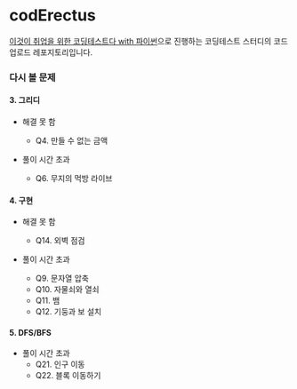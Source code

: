# codErectus

[이것이 취업을 위한 코딩테스트다 with 파이썬](https://m.hanbit.co.kr/store/books/book_view.html?p_code=B8945183661)으로 진행하는 코딩테스트 스터디의 코드 업로드 레포지토리입니다.

### 다시 볼 문제
#### 3. 그리디
* 해결 못 함
    * Q4. 만들 수 없는 금액

* 풀이 시간 초과
    * Q6. 무지의 먹방 라이브

#### 4. 구현
* 해결 못 함
    * Q14. 외벽 점검

* 풀이 시간 초과
    * Q9. 문자열 압축
    * Q10. 자물쇠와 열쇠
    * Q11. 뱀
    * Q12. 기둥과 보 설치

#### 5. DFS/BFS
* 풀이 시간 초과
    * Q21. 인구 이동
    * Q22. 블록 이동하기
